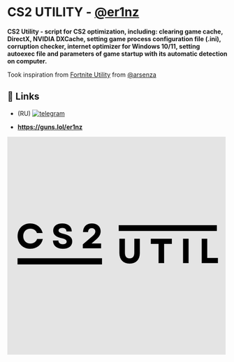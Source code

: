 
# **CS2 UTILITY - [@er1nz](https://www.github.com/er1nz)**

**CS2 Utility - script for CS2 optimization, including: clearing game cache, DirectX, NVIDIA DXCache, setting game process configuration file (.ini), corruption checker, internet optimizer for Windows 10/11, setting autoexec file and parameters of game startup with its automatic detection on computer.**

Took inspiration from [Fortnite Utility](https://github.com/arsenzaaa/FORTNITE-UTILITY) from [@arsenza](https://github.com/arsenzaaa)

## 🔗 Links
- (RU) [![telegram](https://img.shields.io/badge/Telegram-2CA5E0?style=for-the-badge&logo=telegram&logoColor=white)](https://t.me/er1nz01)

-  **https://guns.lol/er1nz**




![Logo](https://github.com/er1nz/CS2-UTILITY/blob/main/CS2.png?raw=true)

